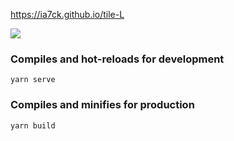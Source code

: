 https://ia7ck.github.io/tile-L

![](https://user-images.githubusercontent.com/23146842/105513405-9cb90680-5d15-11eb-8009-6ab31192dca3.gif)

### Compiles and hot-reloads for development
```
yarn serve
```

### Compiles and minifies for production
```
yarn build
```
